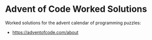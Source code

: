 # Advent of Code Worked Solutions

Worked solutions for the advent calendar of programming puzzles:

-   https://adventofcode.com/about
